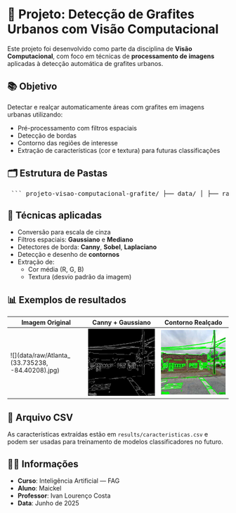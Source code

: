 # 🧠 Projeto: Detecção de Grafites Urbanos com Visão Computacional

Este projeto foi desenvolvido como parte da disciplina de **Visão Computacional**, com foco em técnicas de **processamento de imagens** aplicadas à detecção automática de grafites urbanos.

## 📚 Objetivo

Detectar e realçar automaticamente áreas com grafites em imagens urbanas utilizando:

- Pré-processamento com filtros espaciais
- Detecção de bordas
- Contorno das regiões de interesse
- Extração de características (cor e textura) para futuras classificações

## 🗂️ Estrutura de Pastas

<pre> ``` projeto-visao-computacional-grafite/ ├── data/ │ ├── raw/ # Imagens originais │ └── processed/ # Imagens com pré-processamento (cinza, filtros, bordas) ├── results/ # Imagens com contornos realçados + .csv com características ├── notebooks/ │ └── Projeto Grafite.ipynb ├── .gitignore └── README.md ``` </pre>

## 🔧 Técnicas aplicadas

- Conversão para escala de cinza
- Filtros espaciais: **Gaussiano** e **Mediano**
- Detectores de borda: **Canny**, **Sobel**, **Laplaciano**
- Detecção e desenho de **contornos**
- Extração de:
  - Cor média (R, G, B)
  - Textura (desvio padrão da imagem)

## 📊 Exemplos de resultados

| Imagem Original | Canny + Gaussiano | Contorno Realçado |
|------------------|-------------------|--------------------|
| ![](data/raw/Atlanta_ (33.735238, -84.40208).jpg) | ![](data/processed/canny_0.jpg) | ![](results/contornos_0.jpg) |

## 📁 Arquivo CSV

As características extraídas estão em `results/caracteristicas.csv` e podem ser usadas para treinamento de modelos classificadores no futuro.

## 👨‍🎓 Informações

- **Curso**: Inteligência Artificial — FAG
- **Aluno**: Maickel
- **Professor**: Ivan Lourenço Costa
- **Data**: Junho de 2025
